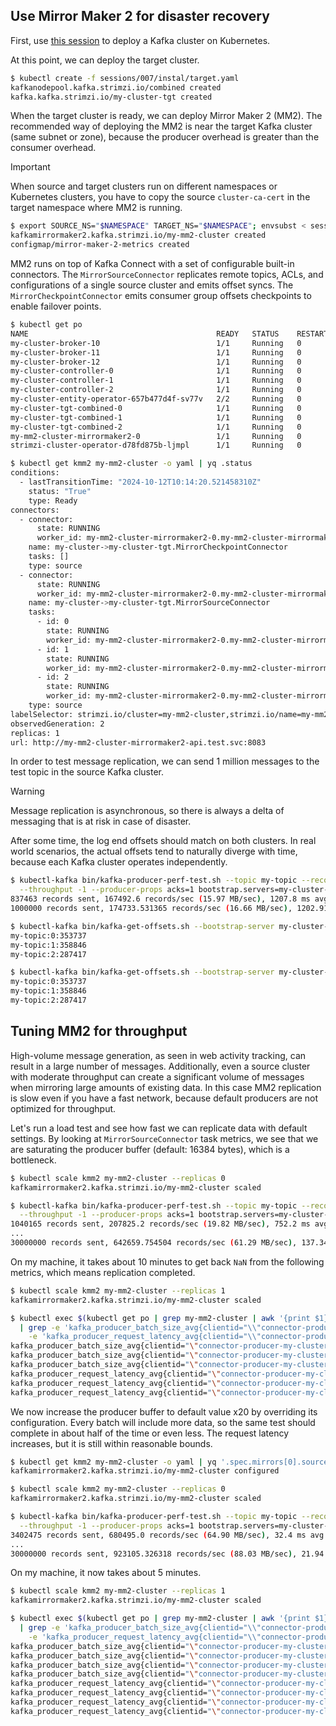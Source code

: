## Use Mirror Maker 2 for disaster recovery

First, use [this session](/sessions/001) to deploy a Kafka cluster on Kubernetes.

At this point, we can deploy the target cluster.

```sh
$ kubectl create -f sessions/007/instal/target.yaml
kafkanodepool.kafka.strimzi.io/combined created
kafka.kafka.strimzi.io/my-cluster-tgt created
```

When the target cluster is ready, we can deploy Mirror Maker 2 (MM2).
The recommended way of deploying the MM2 is near the target Kafka cluster (same subnet or zone), because the producer overhead is greater than the consumer overhead.

> [!IMPORTANT]
> When source and target clusters run on different namespaces or Kubernetes clusters, you have to copy the source `cluster-ca-cert` in the target namespace where MM2 is running.

```sh
$ export SOURCE_NS="$NAMESPACE" TARGET_NS="$NAMESPACE"; envsubst < sessions/007/mm2.yaml | kubectl create -f -
kafkamirrormaker2.kafka.strimzi.io/my-mm2-cluster created
configmap/mirror-maker-2-metrics created
```

MM2 runs on top of Kafka Connect with a set of configurable built-in connectors.
The `MirrorSourceConnector` replicates remote topics, ACLs, and configurations of a single source cluster and emits offset syncs.
The `MirrorCheckpointConnector` emits consumer group offsets checkpoints to enable failover points.

```sh
$ kubectl get po
NAME                                          READY   STATUS    RESTARTS   AGE
my-cluster-broker-10                          1/1     Running   0          11m
my-cluster-broker-11                          1/1     Running   0          11m
my-cluster-broker-12                          1/1     Running   0          11m
my-cluster-controller-0                       1/1     Running   0          11m
my-cluster-controller-1                       1/1     Running   0          11m
my-cluster-controller-2                       1/1     Running   0          11m
my-cluster-entity-operator-657b477d4f-sv77v   2/2     Running   0          10m
my-cluster-tgt-combined-0                     1/1     Running   0          6m18s
my-cluster-tgt-combined-1                     1/1     Running   0          6m18s
my-cluster-tgt-combined-2                     1/1     Running   0          6m18s
my-mm2-cluster-mirrormaker2-0                 1/1     Running   0          2m5s
strimzi-cluster-operator-d78fd875b-ljmpl      1/1     Running   0          11m

$ kubectl get kmm2 my-mm2-cluster -o yaml | yq .status
conditions:
  - lastTransitionTime: "2024-10-12T10:14:20.521458310Z"
    status: "True"
    type: Ready
connectors:
  - connector:
      state: RUNNING
      worker_id: my-mm2-cluster-mirrormaker2-0.my-mm2-cluster-mirrormaker2.test.svc:8083
    name: my-cluster->my-cluster-tgt.MirrorCheckpointConnector
    tasks: []
    type: source
  - connector:
      state: RUNNING
      worker_id: my-mm2-cluster-mirrormaker2-0.my-mm2-cluster-mirrormaker2.test.svc:8083
    name: my-cluster->my-cluster-tgt.MirrorSourceConnector
    tasks:
      - id: 0
        state: RUNNING
        worker_id: my-mm2-cluster-mirrormaker2-0.my-mm2-cluster-mirrormaker2.test.svc:8083
      - id: 1
        state: RUNNING
        worker_id: my-mm2-cluster-mirrormaker2-0.my-mm2-cluster-mirrormaker2.test.svc:8083
      - id: 2
        state: RUNNING
        worker_id: my-mm2-cluster-mirrormaker2-0.my-mm2-cluster-mirrormaker2.test.svc:8083
    type: source
labelSelector: strimzi.io/cluster=my-mm2-cluster,strimzi.io/name=my-mm2-cluster-mirrormaker2,strimzi.io/kind=KafkaMirrorMaker2
observedGeneration: 2
replicas: 1
url: http://my-mm2-cluster-mirrormaker2-api.test.svc:8083
```

In order to test message replication, we can send 1 million messages to the test topic in the source Kafka cluster.

> [!WARNING]
> Message replication is asynchronous, so there is always a delta of messaging that is at risk in case of disaster.
 
After some time, the log end offsets should match on both clusters.
In real world scenarios, the actual offsets tend to naturally diverge with time, because each Kafka cluster operates independently.

```sh
$ kubectl-kafka bin/kafka-producer-perf-test.sh --topic my-topic --record-size 100 --num-records 1000000 \
  --throughput -1 --producer-props acks=1 bootstrap.servers=my-cluster-kafka-bootstrap:9092
837463 records sent, 167492.6 records/sec (15.97 MB/sec), 1207.8 ms avg latency, 2358.0 ms max latency.
1000000 records sent, 174733.531365 records/sec (16.66 MB/sec), 1202.91 ms avg latency, 2358.00 ms max latency, 1298 ms 50th, 2138 ms 95th, 2266 ms 99th, 2332 ms 99.9th.

$ kubectl-kafka bin/kafka-get-offsets.sh --bootstrap-server my-cluster-kafka-bootstrap:9092 --topic my-topic --time -1
my-topic:0:353737
my-topic:1:358846
my-topic:2:287417

$ kubectl-kafka bin/kafka-get-offsets.sh --bootstrap-server my-cluster-tgt-kafka-bootstrap:9092 --topic my-topic --time -1
my-topic:0:353737
my-topic:1:358846
my-topic:2:287417
```

## Tuning MM2 for throughput

High-volume message generation, as seen in web activity tracking, can result in a large number of messages.
Additionally, even a source cluster with moderate throughput can create a significant volume of messages when mirroring large amounts of existing data.
In this case MM2 replication is slow even if you have a fast network, because default producers are not optimized for throughput.

Let's run a load test and see how fast we can replicate data with default settings.
By looking at `MirrorSourceConnector` task metrics, we see that we are saturating the producer buffer (default: 16384 bytes), which is a bottleneck.

```sh
$ kubectl scale kmm2 my-mm2-cluster --replicas 0
kafkamirrormaker2.kafka.strimzi.io/my-mm2-cluster scaled

$ kubectl-kafka bin/kafka-producer-perf-test.sh --topic my-topic --record-size 100 --num-records 30000000 \
  --throughput -1 --producer-props acks=1 bootstrap.servers=my-cluster-kafka-bootstrap:9092
1040165 records sent, 207825.2 records/sec (19.82 MB/sec), 752.2 ms avg latency, 1588.0 ms max latency.
...
30000000 records sent, 642659.754504 records/sec (61.29 MB/sec), 137.34 ms avg latency, 2517.00 ms max latency, 39 ms 50th, 614 ms 95th, 1474 ms 99th, 2408 ms 99.9th.
```

On my machine, it takes about 10 minutes to get back `NaN` from the following metrics, which means replication completed.

```sh
$ kubectl scale kmm2 my-mm2-cluster --replicas 1
kafkamirrormaker2.kafka.strimzi.io/my-mm2-cluster scaled

$ kubectl exec $(kubectl get po | grep my-mm2-cluster | awk '{print $1}') -- curl -s http://localhost:9404/metrics \
  | grep -e 'kafka_producer_batch_size_avg{clientid="\\"connector-producer-my-cluster->my-cluster-tgt.MirrorSourceConnector' \
    -e 'kafka_producer_request_latency_avg{clientid="\\"connector-producer-my-cluster->my-cluster-tgt.MirrorSourceConnector'
kafka_producer_batch_size_avg{clientid="\"connector-producer-my-cluster->my-cluster-tgt.MirrorSourceConnector-0\""} 16277.085847267712
kafka_producer_batch_size_avg{clientid="\"connector-producer-my-cluster->my-cluster-tgt.MirrorSourceConnector-1\""} 16278.264065335754
kafka_producer_batch_size_avg{clientid="\"connector-producer-my-cluster->my-cluster-tgt.MirrorSourceConnector-2\""} 16277.15397200509
kafka_producer_request_latency_avg{clientid="\"connector-producer-my-cluster->my-cluster-tgt.MirrorSourceConnector-0\""} 10.944482877896922
kafka_producer_request_latency_avg{clientid="\"connector-producer-my-cluster->my-cluster-tgt.MirrorSourceConnector-1\""} 14.26193724420191
kafka_producer_request_latency_avg{clientid="\"connector-producer-my-cluster->my-cluster-tgt.MirrorSourceConnector-2\""} 11.238677867056245
```

We now increase the producer buffer to default value x20 by overriding its configuration.
Every batch will include more data, so the same test should complete in about half of the time or even less.
The request latency increases, but it is still within reasonable bounds.

```sh
$ kubectl get kmm2 my-mm2-cluster -o yaml | yq '.spec.mirrors[0].sourceConnector.config |= ({"producer.override.batch.size": 327680} + .)' | kubectl apply -f -
kafkamirrormaker2.kafka.strimzi.io/my-mm2-cluster configured

$ kubectl scale kmm2 my-mm2-cluster --replicas 0
kafkamirrormaker2.kafka.strimzi.io/my-mm2-cluster scaled

$ kubectl-kafka bin/kafka-producer-perf-test.sh --topic my-topic --record-size 100 --num-records 30000000 \
  --throughput -1 --producer-props acks=1 bootstrap.servers=my-cluster-kafka-bootstrap:9092
3402475 records sent, 680495.0 records/sec (64.90 MB/sec), 32.4 ms avg latency, 342.0 ms max latency.
...
30000000 records sent, 923105.326318 records/sec (88.03 MB/sec), 21.94 ms avg latency, 1495.00 ms max latency, 3 ms 50th, 66 ms 95th, 201 ms 99th, 1329 ms 99.9th.
```

On my machine, it now takes about 5 minutes.

```sh
$ kubectl scale kmm2 my-mm2-cluster --replicas 1
kafkamirrormaker2.kafka.strimzi.io/my-mm2-cluster scaled

$ kubectl exec $(kubectl get po | grep my-mm2-cluster | awk '{print $1}') -- curl -s http://localhost:9404/metrics \
  | grep -e 'kafka_producer_batch_size_avg{clientid="\\"connector-producer-my-cluster->my-cluster-tgt.MirrorSourceConnector' \
    -e 'kafka_producer_request_latency_avg{clientid="\\"connector-producer-my-cluster->my-cluster-tgt.MirrorSourceConnector'
kafka_producer_batch_size_avg{clientid="\"connector-producer-my-cluster->my-cluster-tgt.MirrorSourceConnector-0\""} 140310.91324200912
kafka_producer_batch_size_avg{clientid="\"connector-producer-my-cluster->my-cluster-tgt.MirrorSourceConnector-1\""} 143986.90502793295
kafka_producer_batch_size_avg{clientid="\"connector-producer-my-cluster->my-cluster-tgt.MirrorSourceConnector-2\""} 122895.43076923076
kafka_producer_batch_size_avg{clientid="\"connector-producer-my-cluster->my-cluster-tgt.MirrorSourceConnector-3\""} 33464.164893617024
kafka_producer_request_latency_avg{clientid="\"connector-producer-my-cluster->my-cluster-tgt.MirrorSourceConnector-0\""} 59.678899082568805
kafka_producer_request_latency_avg{clientid="\"connector-producer-my-cluster->my-cluster-tgt.MirrorSourceConnector-1\""} 71.0561797752809
kafka_producer_request_latency_avg{clientid="\"connector-producer-my-cluster->my-cluster-tgt.MirrorSourceConnector-2\""} 52.08247422680412
kafka_producer_request_latency_avg{clientid="\"connector-producer-my-cluster->my-cluster-tgt.MirrorSourceConnector-3\""} 41.670212765957444
```
